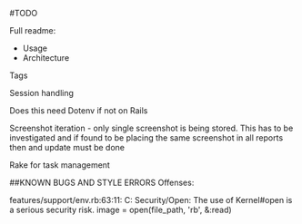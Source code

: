 #TODO

Full readme:
* Usage
* Architecture 

Tags

Session handling

Does this need Dotenv if not on Rails

Screenshot iteration - only single screenshot is being stored. This has to be investigated and if found to be placing the same screenshot in all reports then and update must be done

Rake for task management 

##KNOWN BUGS AND STYLE ERRORS
Offenses:

features/support/env.rb:63:11: C: Security/Open: The use of Kernel#open is a serious security risk.
  image = open(file_path, 'rb', &:read)
